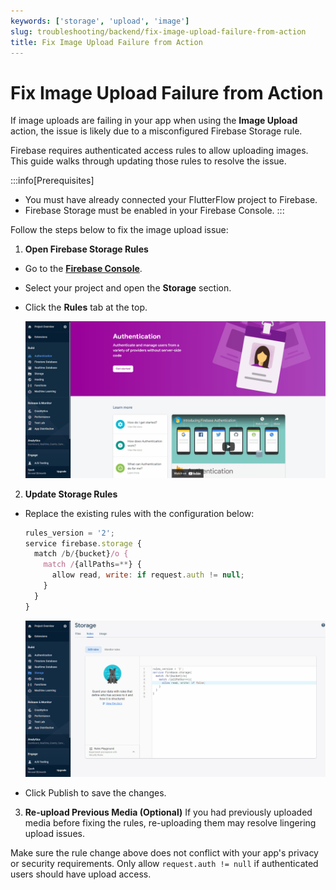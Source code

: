 ```yaml
---
keywords: ['storage', 'upload', 'image']
slug: troubleshooting/backend/fix-image-upload-failure-from-action
title: Fix Image Upload Failure from Action
---
```


# Fix Image Upload Failure from Action

If image uploads are failing in your app when using the **Image Upload** action, the issue is likely due to a misconfigured Firebase Storage rule.

Firebase requires authenticated access rules to allow uploading images. This guide walks through updating those rules to resolve the issue.

:::info[Prerequisites]
- You must have already connected your FlutterFlow project to Firebase.
- Firebase Storage must be enabled in your Firebase Console.
:::

Follow the steps below to fix the image upload issue:

1. **Open Firebase Storage Rules**

  - Go to the **[Firebase Console](https://console.firebase.google.com)**.
  - Select your project and open the **Storage** section.
  - Click the **Rules** tab at the top.

    ![](../assets/20250430121520677214.gif)

2. **Update Storage Rules**

  - Replace the existing rules with the configuration below:

    ```js
    rules_version = '2';
    service firebase.storage {
      match /b/{bucket}/o {
        match /{allPaths=**} {
          allow read, write: if request.auth != null;
        }
      }
    }
    ```

    ![](../assets/20250430121520979751.gif)

  - Click Publish to save the changes.

3. **Re-upload Previous Media (Optional)**
  If you had previously uploaded media before fixing the rules, re-uploading them may resolve lingering upload issues.

  Make sure the rule change above does not conflict with your app's privacy or security requirements. Only allow `request.auth != null` if authenticated users should have upload access.